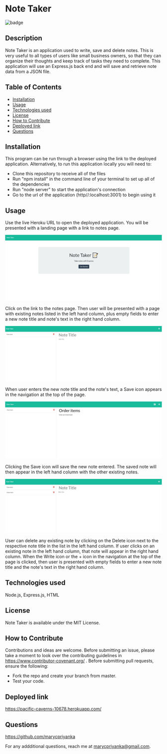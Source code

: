 # Note Taker
![badge](https://img.shields.io/badge/MIT-License-blue.svg)

## Description

Note Taker is an application used to write, save and delete notes. This is very useful to all types of users like small business owners, so that they can organize their thoughts and keep track of tasks they need to complete. This application will use an Express.js back end and will save and retrieve note data from a JSON file.

## Table of Contents 

- [Installation](#installation)
- [Usage](#usage)
- [Technologies used](#technologies-used)
- [License](#license)
- [How to Contribute](#how-to-contribute)
- [Deployed link](#deployed-link)
- [Questions](#questions)

## Installation

This program can be run through a browser using the link to the deployed application. Alternatively, to run this application locally you will need to:

- Clone this repository to receive all of the files
- Run "npm install" in the command line of your terminal to set up all of the dependencies
- Run "node server" to start the application's connection
- Go to the url of the application (http//:localhost:3001) to begin using it

## Usage

Use the live Heroku URL to open the deployed application. You will be presented with a landing page with a link to notes page. 

![initialPage](https://github.com/marycpriyanka/note-taker/blob/main/public/assets/screenshots/InitialPage.JPG)

Click on the link to the notes page. Then user will be presented with a page with existing notes listed in the left hand column, plus empty fields to enter a new note title and note's text in the right hand column. 

![notes](https://github.com/marycpriyanka/note-taker/blob/main/public/assets/screenshots/notes.JPG)

When user enters the new note title and the note's text, a Save icon appears in the navigation at the top of the page. 

![save](https://github.com/marycpriyanka/note-taker/blob/main/public/assets/screenshots/save.JPG)

Clicking the Save icon will save the new note entered.  The saved note will then appear in the left hand column with the other existing notes. 

![saved](https://github.com/marycpriyanka/note-taker/blob/main/public/assets/screenshots/saved.JPG)

User can delete any existing note by clicking on the Delete icon next to the respective note title in the list in the left hand column. If user clicks on an existing note in the left hand column, that note will appear in the right hand column. When the Write icon or the + icon in the navigation at the top of the page is clicked, then user is presented with empty fields to enter a new note title and the note's text in the right hand column.

##  Technologies used

Node.js, Express.js, HTML

## License

Note Taker is available under the MIT License.

## How to Contribute

Contributions and ideas are welcome. Before submitting an issue, please take a moment to look over the contributing guidelines in https://www.contributor-covenant.org/ . Before submitting pull requests, ensure the following:

- Fork the repo and create your branch from master.
- Test your code.

## Deployed link

https://pacific-caverns-10678.herokuapp.com/

## Questions

https://github.com/marycpriyanka

For any addditional questions, reach me at marycpriyanka@gmail.com.
